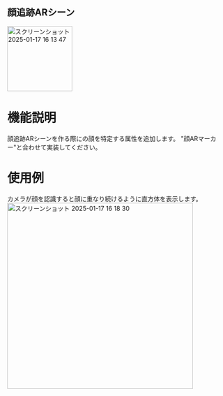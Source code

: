 ## 顔追跡ARシーン
<img width="149" alt="スクリーンショット 2025-01-17 16 13 47" src="https://github.com/user-attachments/assets/baa24785-ed05-4495-a27c-8839a8f8afa3" />

#  機能説明
顔追跡ARシーンを作る際に<a-scene>の顔を特定する属性を追加します。
"顔ARマーカー"と合わせて実装してください。

# 使用例
カメラが顔を認識すると顔に重なり続けるように直方体を表示します。  
<img width="426" alt="スクリーンショット 2025-01-17 16 18 30" src="https://github.com/user-attachments/assets/6058b38e-9988-4967-b570-04430ee70347" />
